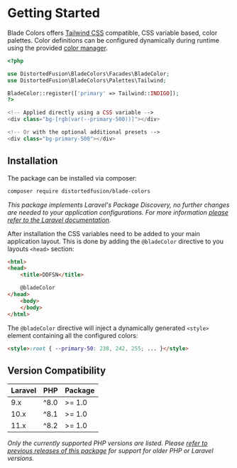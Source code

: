 # Getting Started

Blade Colors offers [Tailwind CSS](https://tailwindcss.com/) compatible, CSS variable based, color palettes. Color definitions can be configured dynamically during runtime using the provided [color manager](/docs/distortedfusion/blade-colors/usage).

```php
<?php

use DistortedFusion\BladeColors\Facades\BladeColor;
use DistortedFusion\BladeColors\Palettes\Tailwind;

BladeColor::register(['primary' => Tailwind::INDIGO]);
?>

<!-- Applied directly using a CSS variable -->
<div class="bg-[rgb(var(--primary-500))]"></div>

<!-- Or with the optional additional presets -->
<div class="bg-primary-500"></div>
```

## Installation

The package can be installed via composer:

```bash
composer require distortedfusion/blade-colors
```

*This package implements Laravel's Package Discovery, no further changes are needed to your application configurations. For more information [please refer to the Laravel documentation](https://laravel.com/docs/packages#package-discovery).*

After installation the CSS variables need to be added to your main application layout. This is done by adding the `@bladeColor` directive to you layouts `<head>` section:

```html
<html>
<head>
    <title>DDFSN</title>

    @bladeColor
</head>
    <body>
    </body>
</html>
```

The `@bladeColor` directive will inject a dynamically generated `<style>` element containing all the configured colors:

```html
<style>:root { --primary-50: 238, 242, 255; ... }</style>
```

## Version Compatibility

| Laravel | PHP            | Package |
| ------- | -------------- | ------- |
| 9.x     | ^8.0           | >= 1.0  |
| 10.x    | ^8.1           | >= 1.0  |
| 11.x    | ^8.2           | >= 1.0  |

*Only the currently supported PHP versions are listed. Please [refer to previous releases of this package](https://github.com/distortedfusion/blade-colors/tags) for support for older PHP or Laravel versions.*
